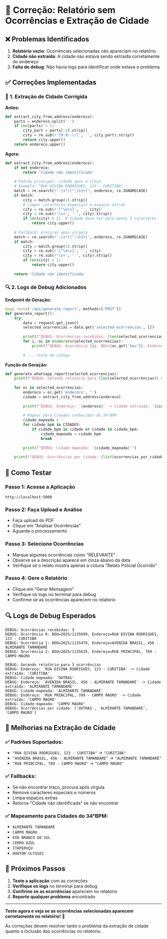 # 🔧 Correção: Relatório sem Ocorrências e Extração de Cidade

## ❌ **Problemas Identificados**

1. **Relatório vazio**: Ocorrências selecionadas não apareciam no relatório
2. **Cidade não extraída**: A cidade não estava sendo extraída corretamente do endereço
3. **Falta de debug**: Não havia logs para identificar onde estava o problema

## ✅ **Correções Implementadas**

### 🎯 **1. Extração de Cidade Corrigida**

**Antes:**
```python
def extract_city_from_address(endereco):
    parts = endereco.split('-')
    if len(parts) > 1:
        city_part = parts[-1].strip()
        city = re.sub(r'[0-9\-\/]', '', city_part).strip()
        return city.upper()
    return endereco.upper()
```

**Agora:**
```python
def extract_city_from_address(endereco):
    if not endereco:
        return 'Cidade não identificada'
    
    # Padrão principal: cidade após o traço
    # Exemplo: "RUA DIVINA RODRIGUES, 123 - CURITIBA"
    match = re.search(r'-\s*([^,\n]+)', endereco, re.IGNORECASE)
    if match:
        city = match.group(1).strip()
        # Limpar caracteres especiais e espaços extras
        city = re.sub(r'[^\w\s]', '', city)
        city = re.sub(r'\s+', ' ', city).strip()
        if len(city) > 2:  # Cidade deve ter pelo menos 3 caracteres
            return city.upper()
    
    # Fallback: procurar após vírgula
    match = re.search(r',\s*([^,\n]+)', endereco, re.IGNORECASE)
    if match:
        city = match.group(1).strip()
        city = re.sub(r'[^\w\s]', '', city)
        city = re.sub(r'\s+', ' ', city).strip()
        if len(city) > 2:
            return city.upper()
    
    return 'Cidade não identificada'
```

### 🔍 **2. Logs de Debug Adicionados**

**Endpoint de Geração:**
```python
@app.route('/api/generate-report', methods=['POST'])
def generate_report():
    try:
        data = request.get_json()
        selected_ocorrencias = data.get('selected_ocorrencias', [])
        
        print(f"DEBUG: Ocorrências recebidas: {len(selected_ocorrencias)}")
        for i, oc in enumerate(selected_ocorrencias):
            print(f"DEBUG: Ocorrência {i}: BOU={oc.get('bou')}, Endereço={oc.get('endereco')}")
        
        # ... resto do código
```

**Função de Geração:**
```python
def generate_whatsapp_report(selected_ocorrencias):
    print(f"DEBUG: Gerando relatório para {len(selected_ocorrencias)} ocorrências")
    
    for oc in selected_ocorrencias:
        endereco = oc.get('endereco', '')
        cidade = extract_city_from_address(endereco)
        
        print(f"DEBUG: Endereço: '{endereco}' -> Cidade extraída: '{cidade}'")
        
        # Mapear para cidades conhecidas do 34°BPM
        cidade_mapeada = ''
        for cidade_bpm in CIDADES:
            if cidade_bpm in cidade or cidade in cidade_bpm:
                cidade_mapeada = cidade_bpm
                break
        
        print(f"DEBUG: Cidade mapeada: '{cidade_mapeada}'")
    
    print(f"DEBUG: Ocorrências por cidade: {list(ocorrencias_por_cidade.keys())}")
```

## 🎯 **Como Testar**

### Passo 1: Acesse a Aplicação
```
http://localhost:5000
```

### Passo 2: Faça Upload e Análise
- Faça upload do PDF
- Clique em "Analisar Ocorrências"
- Aguarde o processamento

### Passo 3: Selecione Ocorrências
- Marque algumas ocorrências como "RELEVANTE"
- Observe se a descrição aparece em cinza abaixo da data
- Verifique se o relato mostra apenas a coluna "Relato Policial Ocorrido"

### Passo 4: Gere o Relatório
- Clique em "Gerar Mensagem"
- Verifique os logs no terminal para debug
- Confirme se as ocorrências aparecem no relatório

## 🔍 **Logs de Debug Esperados**

```
DEBUG: Ocorrências recebidas: 3
DEBUG: Ocorrência 0: BOU=2025/1135699, Endereço=RUA DIVINA RODRIGUES, 123 - CURITIBA
DEBUG: Ocorrência 1: BOU=2025/1135478, Endereço=AVENIDA BRASIL, 456 - ALMIRANTE TAMANDARÉ
DEBUG: Ocorrência 2: BOU=2025/1135635, Endereço=RUA PRINCIPAL, 789 - CAMPO MAGRO

DEBUG: Gerando relatório para 3 ocorrências
DEBUG: Endereço: 'RUA DIVINA RODRIGUES, 123 - CURITIBA' -> Cidade extraída: 'CURITIBA'
DEBUG: Cidade mapeada: 'OUTRAS'
DEBUG: Endereço: 'AVENIDA BRASIL, 456 - ALMIRANTE TAMANDARÉ' -> Cidade extraída: 'ALMIRANTE TAMANDARÉ'
DEBUG: Cidade mapeada: 'ALMIRANTE TAMANDARÉ'
DEBUG: Endereço: 'RUA PRINCIPAL, 789 - CAMPO MAGRO' -> Cidade extraída: 'CAMPO MAGRO'
DEBUG: Cidade mapeada: 'CAMPO MAGRO'
DEBUG: Ocorrências por cidade: ['OUTRAS', 'ALMIRANTE TAMANDARÉ', 'CAMPO MAGRO']
```

## 🎨 **Melhorias na Extração de Cidade**

### ✅ **Padrões Suportados:**
- `"RUA DIVINA RODRIGUES, 123 - CURITIBA"` → `"CURITIBA"`
- `"AVENIDA BRASIL, 456 - ALMIRANTE TAMANDARÉ"` → `"ALMIRANTE TAMANDARÉ"`
- `"RUA PRINCIPAL, 789 - CAMPO MAGRO"` → `"CAMPO MAGRO"`

### ✅ **Fallbacks:**
- Se não encontrar traço, procura após vírgula
- Remove caracteres especiais e números
- Limpa espaços extras
- Retorna "Cidade não identificada" se não encontrar

### ✅ **Mapeamento para Cidades do 34°BPM:**
- `ALMIRANTE TAMANDARÉ`
- `CAMPO MAGRO`
- `RIO BRANCO DO SUL`
- `CERRO AZUL`
- `ITAPERUÇU`
- `DOUTOR ULYSSES`

## 🚀 **Próximos Passos**

1. **Teste a aplicação** com as correções
2. **Verifique os logs** no terminal para debug
3. **Confirme se as ocorrências** aparecem no relatório
4. **Reporte qualquer problema** encontrado

---

**Teste agora e veja se as ocorrências selecionadas aparecem corretamente no relatório!** 🎯

As correções devem resolver tanto o problema da extração de cidade quanto a inclusão das ocorrências no relatório.
